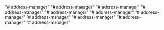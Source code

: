 "# address-manager" 
"# address-manager" 
"# address-manager" 
"# address-manager" 
"# address-manager" 
"# address-manager" 
"# address-manager" 
"# address-manager" 
"# address-manager" 
"# address-manager" 
"# address-manager" 
